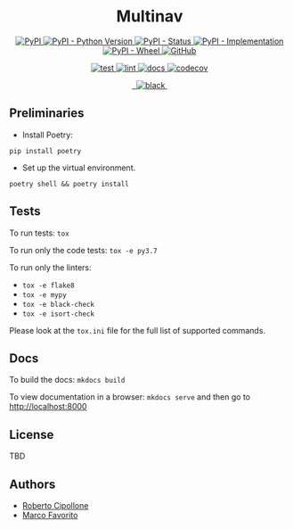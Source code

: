 <h1 align="center">
  <b>Multinav</b>
</h1>

<p align="center">
  <a href="https://pypi.org/project/multinav">
    <img alt="PyPI" src="https://img.shields.io/pypi/v/multinav">
  </a>
  <a href="https://pypi.org/project/multinav">
    <img alt="PyPI - Python Version" src="https://img.shields.io/pypi/pyversions/multinav" />
  </a>
  <a href="">
    <img alt="PyPI - Status" src="https://img.shields.io/pypi/status/multinav" />
  </a>
  <a href="">
    <img alt="PyPI - Implementation" src="https://img.shields.io/pypi/implementation/multinav">
  </a>
  <a href="">
    <img alt="PyPI - Wheel" src="https://img.shields.io/pypi/wheel/multinav">
  </a>
  <a href="https://github.com/marcofavorito/multinav/blob/master/LICENSE">
    <img alt="GitHub" src="https://img.shields.io/github/license/marcofavorito/multinav">
  </a>
</p>
<p align="center">
  <a href="">
    <img alt="test" src="https://github.com/marcofavorito/multinav/workflows/test/badge.svg">
  </a>
  <a href="">
    <img alt="lint" src="https://github.com/marcofavorito/multinav/workflows/lint/badge.svg">
  </a>
  <a href="">
    <img alt="docs" src="https://github.com/marcofavorito/multinav/workflows/docs/badge.svg">
  </a>
  <a href="https://codecov.io/gh/marcofavorito/multinav">
    <img alt="codecov" src="https://codecov.io/gh/marcofavorito/multinav/branch/master/graph/badge.svg?token=FG3ATGP5P5">
  </a>
</p>
<p align="center">
  <a href="https://img.shields.io/badge/flake8-checked-blueviolet">
    <img alt="" src="https://img.shields.io/badge/flake8-checked-blueviolet">
  </a>
  <a href="https://img.shields.io/badge/mypy-checked-blue">
    <img alt="" src="https://img.shields.io/badge/mypy-checked-blue">
  </a>
  <a href="https://img.shields.io/badge/code%20style-black-black">
    <img alt="black" src="https://img.shields.io/badge/code%20style-black-black" />
  </a>
  <a href="https://www.mkdocs.org/">
    <img alt="" src="https://img.shields.io/badge/docs-mkdocs-9cf">
  </a>
</p>


## Preliminaries

- Install Poetry:
```
pip install poetry
```

- Set up the virtual environment. 

```
poetry shell && poetry install
```

## Tests

To run tests: `tox`

To run only the code tests: `tox -e py3.7`

To run only the linters: 
- `tox -e flake8`
- `tox -e mypy`
- `tox -e black-check`
- `tox -e isort-check`

Please look at the `tox.ini` file for the full list of supported commands. 

## Docs

To build the docs: `mkdocs build`

To view documentation in a browser: `mkdocs serve`
and then go to [http://localhost:8000](http://localhost:8000)

## License

TBD

## Authors

- [Roberto Cipollone](https://github.com/cipollone)
- [Marco Favorito](https://marcofavorito.me/)
